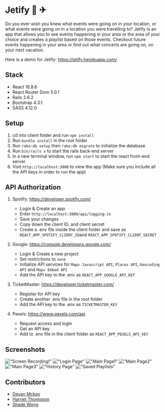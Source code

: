 # Jetify 🎵 ✈︎

Do you ever wish you knew what events were going on in your location, or what events were going on in a location you were travelling to?
Jetify is an app that allows you to see events happening in your area or the area of your choice and creates a playlist based on those events. Checkout future events happening in your area or find out what concerts are going on, on your next vacation.

Here is a demo for Jetify: https://jetify.herokuapp.com/

## Stack
* React 16.8.6
* React Router Dom 5.0.1
* Rails 2.6.2
* Bootstrap 4.3.1
* SASS 4.12.0

## Setup
1. cd into client folder and run `npm install`
2. Run `bundle install` in the root folder
3. Run `rake:db setup` then `rake:db migrate` to initialize the database
4. Run `bin/rails s` to start the rails back-end server
5. In a new terminal window, run `npm start` to start the react front-end server
6. Visit `http://localhost:3000` to view the app (Make sure you include all the API keys in order to run the app)

## API Authorization
1. Spotify: https://developer.spotify.com/
    - Login & Create an app
    - Enter `http://localhost:3000/api/logging-in`
    - Save your changes
    - Copy down the client ID, and client secret
    - Create a .env file inside the client folder and save as `REACT_APP_SPOTIFY_CLIENT_ID`and `REACT_APP_SPOTIFY_CLIENT_SECRET`

2. Google: https://console.developers.google.com/
    - Login & Create a new project
    - Set restrictions to `none`
    - Initialize API services for `Maps Javascript API`, `Places API`, `Geocoding API` and `Maps Embed API`
    - Add the API key to the .env as `REACT_APP_GOOGLE_API_KEY`

3. TicketMaster: https://developer.ticketmaster.com/
    - Register for API key
    - Create another .env file in the root folder
    - Add the API key to the .env as `TICKETMASTER_KEY`

4. Pexels: https://www.pexels.com/api
    - Request access and login
    - Get an API key
    - Add to .env file in the client folder as `REACT_APP_PEXELS_API_KEY`


## Screenshots

!["Screen Recording!"](https://thumbs.gfycat.com/GloomyPoshHawaiianmonkseal-size_restricted.gif)
!["Login Page"](https://github.com/shadeying/Jetify/blob/master/client/public/screenshots/LoginPage.png)
!["Main Page1"](https://github.com/shadeying/Jetify/blob/master/client/public/screenshots/MainPage1.png)
!["Main Page2"](https://github.com/shadeying/Jetify/blob/master/client/public/screenshots/MainPage2.png)
!["Main Page3"](https://github.com/shadeying/Jetify/blob/master/client/public/screenshots/MainPage3.png)
!["History Page"](https://github.com/shadeying/Jetify/blob/master/client/public/screenshots/HistoryPage.png)
!["Saved Playlists"](https://github.com/shadeying/Jetify/blob/master/client/public/screenshots/HistoryPagePlaylists.png)

## Contributors
* [Devan Mckay](https://github.com/Devanm15)
* [Harriet Thompson](https://github.com/hazthompson)
* [Shade Wong](https://github.com/shadeying)

